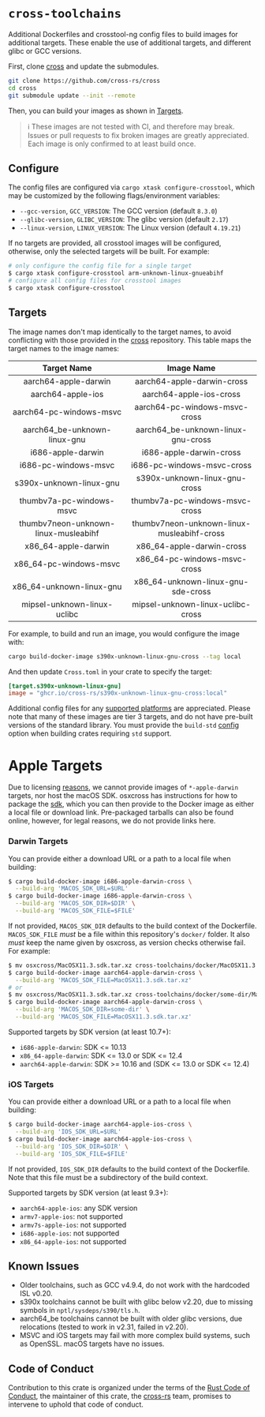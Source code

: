# `cross-toolchains`

Additional Dockerfiles and crosstool-ng config files to build images for additional targets. These enable the use of additional targets, and different glibc or GCC versions.

First, clone [cross](https://github.com/cross-rs/cross) and update the submodules.

```bash
git clone https://github.com/cross-rs/cross
cd cross
git submodule update --init --remote
```

Then, you can build your images as shown in [Targets](#targets).

> ℹ️ These images are not tested with CI, and therefore may break. Issues or pull requests to fix broken images are greatly appreciated. Each image is only confirmed to at least build once.

## Configure

The config files are configured via `cargo xtask configure-crosstool`, which may be customized by the following flags/environment variables:

- `--gcc-version`, `GCC_VERSION`: The GCC version (default `8.3.0`)
- `--glibc-version`, `GLIBC_VERSION`: The glibc version (default `2.17`)
- `--linux-version`, `LINUX_VERSION`: The Linux version (default `4.19.21`)

If no targets are provided, all crosstool images will be configured, otherwise, only the selected targets will be built. For example:

```bash
# only configure the config file for a single target
$ cargo xtask configure-crosstool arm-unknown-linux-gnueabihf
# configure all config files for crosstool images
$ cargo xtask configure-crosstool
```

## Targets

The image names don't map identically to the target names, to avoid conflicting with those provided in the [cross](https://github.com/cross-rs/cross) repository. This table maps the target names to the image names:

| Target Name                           | Image Name                                  |
|:-------------------------------------:|:-------------------------------------------:|
| aarch64-apple-darwin                  | aarch64-apple-darwin-cross                  |
| aarch64-apple-ios                     | aarch64-apple-ios-cross                     |
| aarch64-pc-windows-msvc               | aarch64-pc-windows-msvc-cross               |
| aarch64_be-unknown-linux-gnu          | aarch64_be-unknown-linux-gnu-cross          |
| i686-apple-darwin                     | i686-apple-darwin-cross                     |
| i686-pc-windows-msvc                  | i686-pc-windows-msvc-cross                  |
| s390x-unknown-linux-gnu               | s390x-unknown-linux-gnu-cross               |
| thumbv7a-pc-windows-msvc              | thumbv7a-pc-windows-msvc-cross              |
| thumbv7neon-unknown-linux-musleabihf  | thumbv7neon-unknown-linux-musleabihf-cross  |
| x86_64-apple-darwin                   | x86_64-apple-darwin-cross                   |
| x86_64-pc-windows-msvc                | x86_64-pc-windows-msvc-cross                |
| x86_64-unknown-linux-gnu              | x86_64-unknown-linux-gnu-sde-cross          |
| mipsel-unknown-linux-uclibc           | mipsel-unknown-linux-uclibc-cross          |

For example, to build and run an image, you would configure the image with:

```bash
cargo build-docker-image s390x-unknown-linux-gnu-cross --tag local
```

And then update `Cross.toml` in your crate to specify the target:

```toml
[target.s390x-unknown-linux-gnu]
image = "ghcr.io/cross-rs/s390x-unknown-linux-gnu-cross:local"
```

Additional config files for any [supported platforms](https://doc.rust-lang.org/rustc/platform-support.html) are appreciated. Please note that many of these images are tier 3 targets, and do not have pre-built versions of the standard library. You must provide the `build-std` [config](https://github.com/cross-rs/cross/wiki/Configuration) option when building crates requiring `std` support.

# Apple Targets

Due to licensing [reasons](https://www.apple.com/legal/sla/docs/xcode.pdf), we cannot provide images of `*-apple-darwin` targets, nor host the macOS SDK. osxcross has instructions for how to package the [sdk](https://github.com/tpoechtrager/osxcross#packaging-the-sdk), which you can then provide to the Docker image as either a local file or download link. Pre-packaged tarballs can also be found online, however, for legal reasons, we do not provide links here.

### Darwin Targets

You can provide either a download URL or a path to a local file when building:

```bash
$ cargo build-docker-image i686-apple-darwin-cross \
  --build-arg 'MACOS_SDK_URL=$URL'
$ cargo build-docker-image i686-apple-darwin-cross \
  --build-arg 'MACOS_SDK_DIR=$DIR' \
  --build-arg 'MACOS_SDK_FILE=$FILE'
```

If not provided, `MACOS_SDK_DIR` defaults to the build context of the Dockerfile. `MACOS_SDK_FILE` *must* be a file within this repository's `docker/` folder. It also *must* keep the name given by osxcross, as version checks otherwise fail. For example:

```bash
$ mv osxcross/MacOSX11.3.sdk.tar.xz cross-toolchains/docker/MacOSX11.3.sdk.tar.xz
$ cargo build-docker-image aarch64-apple-darwin-cross \
  --build-arg 'MACOS_SDK_FILE=MacOSX11.3.sdk.tar.xz'
# or
$ mv osxcross/MacOSX11.3.sdk.tar.xz cross-toolchains/docker/some-dir/MacOSX11.3.sdk.tar.xz
$ cargo build-docker-image aarch64-apple-darwin-cross \
  --build-arg 'MACOS_SDK_DIR=some-dir' \
  --build-arg 'MACOS_SDK_FILE=MacOSX11.3.sdk.tar.xz'
```

Supported targets by SDK version (at least 10.7+):
- `i686-apple-darwin`: SDK <= 10.13
- `x86_64-apple-darwin`: SDK <= 13.0 or SDK <= 12.4
- `aarch64-apple-darwin`: SDK >= 10.16 and (SDK <= 13.0 or SDK <= 12.4)

### iOS Targets

You can provide either a download URL or a path to a local file when building:

```bash
$ cargo build-docker-image aarch64-apple-ios-cross \
  --build-arg 'IOS_SDK_URL=$URL'
$ cargo build-docker-image aarch64-apple-ios-cross \
  --build-arg 'IOS_SDK_DIR=$DIR' \
  --build-arg 'IOS_SDK_FILE=$FILE'
```

If not provided, `IOS_SDK_DIR` defaults to the build context of the Dockerfile. Note that this file must be a subdirectory of the build context.

Supported targets by SDK version (at least 9.3+):
- `aarch64-apple-ios`: any SDK version
- `armv7-apple-ios`: not supported
- `armv7s-apple-ios`: not supported
- `i686-apple-ios`: not supported
- `x86_64-apple-ios`: not supported

## Known Issues

- Older toolchains, such as GCC v4.9.4, do not work with the hardcoded ISL v0.20.
- s390x toolchains cannot be built with glibc below v2.20, due to missing symbols in `nptl/sysdeps/s390/tls.h`.
- aarch64_be toolchains cannot be built with older glibc versions, due relocations (tested to work in v2.31, failed in v2.20).
- MSVC and iOS targets may fail with more complex build systems, such as OpenSSL. macOS targets have no issues.

## Code of Conduct

Contribution to this crate is organized under the terms of the [Rust Code of
Conduct][CoC], the maintainer of this crate, the [cross-rs] team, promises
to intervene to uphold that code of conduct.

[CoC]: CODE_OF_CONDUCT.md
[cross-rs]: https://github.com/cross-rs
[Matrix room]: https://matrix.to/#/#cross-rs:matrix.org
